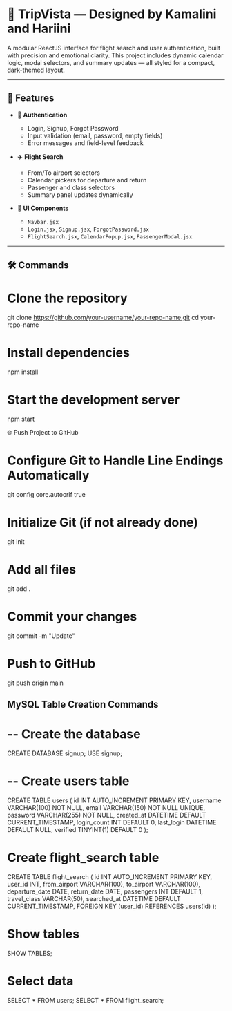 # 🧳 TripVista — Designed by Kamalini and Hariini

A modular ReactJS interface for flight search and user authentication, built with precision and emotional clarity. This project includes dynamic calendar logic, modal selectors, and summary updates — all styled for a compact, dark-themed layout.

---

## 🔧 Features

- 🔐 **Authentication**
  - Login, Signup, Forgot Password
  - Input validation (email, password, empty fields)
  - Error messages and field-level feedback

- ✈️ **Flight Search**
  - From/To airport selectors
  - Calendar pickers for departure and return
  - Passenger and class selectors
  - Summary panel updates dynamically

- 🧱 **UI Components**
  - `Navbar.jsx`
  - `Login.jsx`, `Signup.jsx`, `ForgotPassword.jsx`
  - `FlightSearch.jsx`, `CalendarPopup.jsx`, `PassengerModal.jsx`

---

## 🛠️ Commands

# Clone the repository
git clone https://github.com/your-username/your-repo-name.git
cd your-repo-name

# Install dependencies
npm install

# Start the development server
npm start

🌐 Push Project to GitHub

# Configure Git to Handle Line Endings Automatically
git config core.autocrlf true

# Initialize Git (if not already done)
git init

# Add all files
git add .

# Commit your changes
git commit -m "Update"

# Push to GitHub
git push origin main

## MySQL Table Creation Commands

 # -- Create the database
CREATE DATABASE signup;
USE signup;

# -- Create users table
CREATE TABLE users (
  id INT AUTO_INCREMENT PRIMARY KEY,
  username VARCHAR(100) NOT NULL,
  email VARCHAR(150) NOT NULL UNIQUE,
  password VARCHAR(255) NOT NULL,
  created_at DATETIME DEFAULT CURRENT_TIMESTAMP,
  login_count INT DEFAULT 0,
  last_login DATETIME DEFAULT NULL,
  verified TINYINT(1) DEFAULT 0
);

#  Create flight_search table
CREATE TABLE flight_search (
  id INT AUTO_INCREMENT PRIMARY KEY,
  user_id INT,
  from_airport VARCHAR(100),
  to_airport VARCHAR(100),
  departure_date DATE,
  return_date DATE,
  passengers INT DEFAULT 1,
  travel_class VARCHAR(50),
  searched_at DATETIME DEFAULT CURRENT_TIMESTAMP,
  FOREIGN KEY (user_id) REFERENCES users(id)
);

# Show tables
SHOW TABLES;

# Select data
SELECT * FROM users;
SELECT * FROM flight_search;